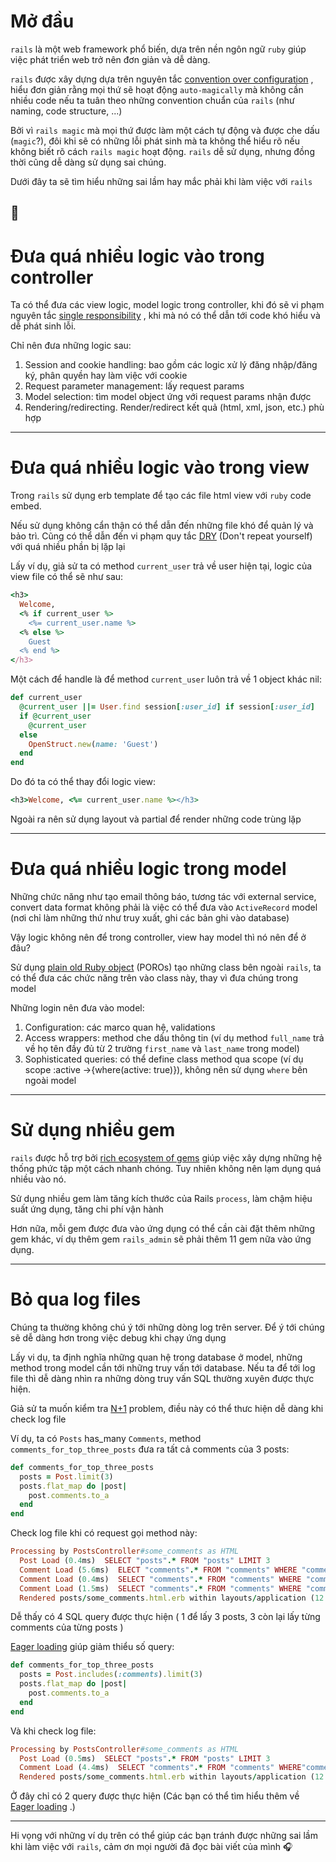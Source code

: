 # Mở đầu
`rails` là một web framework phổ biến, dựa trên nền ngôn ngữ `ruby`  giúp việc phát triển web trở nên đơn giản và dễ dàng.

`rails` được xây dựng dựa trên nguyên tắc [convention over configuration](https://en.wikipedia.org/wiki/Convention_over_configuration)
, hiểu đơn giản rằng mọi thứ sẽ hoạt động `auto-magically` mà không cần nhiều code nếu ta tuân theo những convention chuẩn của `rails` (như naming, code structure, ...)

Bởi vì `rails magic` mà mọi thứ được làm một cách tự động  và được che dấu (`magic`?), đôi khi sẽ có những lỗi phát sinh mà ta không thể hiểu rõ nếu không biết rõ cách `rails magic` hoạt động. `rails` dễ sử dụng, nhưng đồng thời cũng dễ dàng sử dụng sai chúng.

Dưới đây ta sẽ tìm hiểu những sai lầm hay mắc phải khi làm việc với `rails` 

:eyes:
---
# Đưa quá nhiều logic vào trong controller
Ta có thể đưa các view logic, model logic trong controller, khi đó sẽ vi phạm nguyên tắc [single responsibility](https://www.oodesign.com/single-responsibility-principle.html)
, khi mà nó có thể dẫn tới code khó hiểu và dễ phát sinh lỗi.

Chỉ nên đưa những logic sau:
1. Session and cookie handling: bao gồm các logic xử lý đăng nhập/đăng ký, phân quyền hay làm việc với cookie
2. Request parameter management: lấy request params
3. Model selection: tìm model object ứng với request params nhận được
4. Rendering/redirecting. Render/redirect kết quả (html, xml, json, etc.) phù hợp
---
# Đưa quá nhiều logic vào trong view
Trong `rails` sử dụng erb template để tạo các file html  view với `ruby` code embed. 

Nếu sử dụng không cẩn thận có thể dẫn đến những file khó để quản lý và bảo trì. Cũng có thể dẫn đến vi phạm quy tắc [DRY](https://en.wikipedia.org/wiki/Don%27t_repeat_yourself)
(Don't repeat yourself) với quá nhiều phần bị lặp lại

Lấy ví dụ, giả sử ta có method `current_user` trả về user hiện tại, logic của view file có thể sẽ như sau:
```ruby
<h3>
  Welcome,
  <% if current_user %>
    <%= current_user.name %>
  <% else %>
    Guest
  <% end %>
</h3>
```
Một cách để handle là để method `current_user` luôn trả về 1 object khác nil:
```ruby
def current_user
  @current_user ||= User.find session[:user_id] if session[:user_id]
  if @current_user
    @current_user
  else
    OpenStruct.new(name: 'Guest')
  end
end
```
Do đó ta có thể thay đổi logic view:
```ruby
<h3>Welcome, <%= current_user.name %></h3>
```

Ngoài ra nên sử dụng layout và partial để render những code trùng lặp

---
# Đưa quá nhiều logic trong model
Những chức năng như tạo email thông báo, tương tác với external service, convert data format không phải là việc có thể đưa vào `ActiveRecord` model (nơi chỉ làm những thứ như truy xuất, ghi các bản ghi vào database)

Vậy logic không nên để trong controller, view hay model thì nó nên để ở đâu?

Sử dụng [plain old Ruby object](http://blog.steveklabnik.com/posts/2011-09-06-the-secret-to-rails-oo-design)
(POROs) tạo những class bên ngoài `rails`, ta có thể đưa các chức năng trên vào class này, thay vì đưa chúng trong model

Những login nên đưa vào model:

1.  Configuration: các marco quan hệ, validations
2.  Access wrappers: method che dấu thông tin (ví dụ method `full_name` trả về họ tên đầy đủ từ 2 trường `first_name` và `last_name` trong model)
3.  Sophisticated queries: có thể define class method qua scope (ví dụ scope :active ->{where(active: true)}), không nên sử dụng `where` bên ngoài model

---
# Sử dụng nhiều gem
`rails` được hỗ trợ bởi [rich ecosystem of gems](https://rubygems.org/)
giúp việc xây dựng những hệ thống phức tập một cách nhanh chóng. Tuy nhiên không nên lạm dụng quá nhiều vào nó.

Sử dụng nhiều gem làm tăng kích thước của Rails `process`, làm chậm hiệu suất ứng dụng, tăng chi phí vận hành

Hơn nữa, mỗi gem được đưa vào ứng dụng có thể cần cài đặt thêm những gem khác, ví dụ thêm gem `rails_admin` sẽ phải thêm 11 gem nữa vào ứng dụng.

---
# Bỏ qua log files
Chúng  ta thường không chú ý tới những dòng log trên server. Để ý tới chúng sẽ dễ dàng hơn trong việc debug khi chạy ứng dụng

Lấy vi dụ, ta định nghĩa những quan hệ trong database ở model, những method trong model cần tới những truy vấn tới database. Nếu ta để tới log file thì dễ dàng nhìn ra những dòng truy vấn SQL thường xuyên được thực hiện.

Giả sử ta muốn kiểm tra [N+1](https://www.sitepoint.com/silver-bullet-n1-problem/)
problem, điều này có thể thưc hiện dễ dàng khi check log file

Ví dụ, ta có `Posts` has_many `Comments`, method `comments_for_top_three_posts` đưa ra tất cả comments của 3 posts: 
```ruby
def comments_for_top_three_posts
  posts = Post.limit(3)
  posts.flat_map do |post|
    post.comments.to_a
  end
end
```
Check log file khi có request gọi method này:
```ruby
Processing by PostsController#some_comments as HTML
  Post Load (0.4ms)  SELECT "posts".* FROM "posts" LIMIT 3
  Comment Load (5.6ms)  ELECT "comments".* FROM "comments" WHERE "comments"."post_id" = ?  [["post_id", 1]]
  Comment Load (0.4ms)  SELECT "comments".* FROM "comments" WHERE "comments"."post_id" = ?  [["post_id", 2]]
  Comment Load (1.5ms)  SELECT "comments".* FROM "comments" WHERE "comments"."post_id" = ?  [["post_id", 3]]
  Rendered posts/some_comments.html.erb within layouts/application (12.5ms)
```
Dễ thấy có 4 SQL query được thực hiện ( 1 để lấy 3 posts, 3 còn lại lấy từng comments của từng posts )

[Eager loading](https://guides.rubyonrails.org/active_record_querying.html#eager-loading-associations) 
giúp giảm thiểu số query:
```ruby
def comments_for_top_three_posts
  posts = Post.includes(:comments).limit(3)
  posts.flat_map do |post|
    post.comments.to_a
  end
end
```
Và khi check log file:
```ruby
Processing by PostsController#some_comments as HTML
  Post Load (0.5ms)  SELECT "posts".* FROM "posts" LIMIT 3
  Comment Load (4.4ms)  SELECT "comments".* FROM "comments" WHERE"comments "."post_id" IN (1, 2, 3)
  Rendered posts/some_comments.html.erb within layouts/application (12.2ms)
```
Ở đây chỉ có 2 query được thực hiện (Các bạn có thể tìm hiểu thêm về [Eager loading](https://guides.rubyonrails.org/active_record_querying.html#eager-loading-associations) 
.)

---
Hi vọng với những ví dụ trên có thể giúp các bạn tránh được những sai lầm khi làm việc với `rails`, cảm ơn mọi người đã đọc bài viết của mình :headphones:
